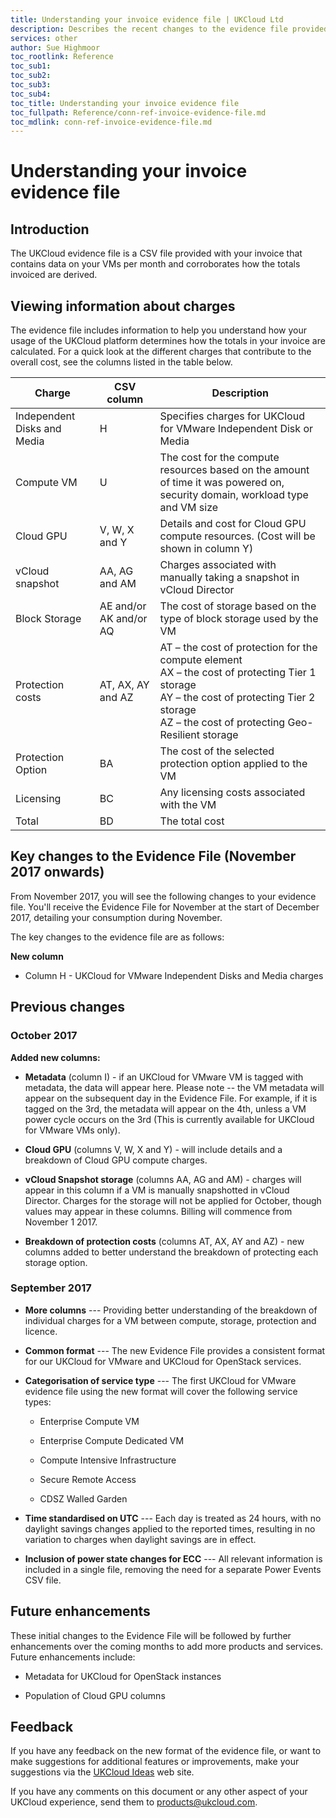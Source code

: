 ```yaml
---
title: Understanding your invoice evidence file | UKCloud Ltd
description: Describes the recent changes to the evidence file provided with your UKCloud invoice
services: other
author: Sue Highmoor
toc_rootlink: Reference
toc_sub1: 
toc_sub2:
toc_sub3:
toc_sub4:
toc_title: Understanding your invoice evidence file
toc_fullpath: Reference/conn-ref-invoice-evidence-file.md
toc_mdlink: conn-ref-invoice-evidence-file.md
---
```


# Understanding your invoice evidence file

## Introduction

The UKCloud evidence file is a CSV file provided with your invoice that contains data on your VMs per month and corroborates how the totals invoiced are derived.

## Viewing information about charges

The evidence file includes information to help you understand how your usage of the UKCloud platform determines how the totals in your invoice are calculated. For a quick look at the different charges that contribute to the overall cost, see the columns listed in the table below.

Charge | CSV column | Description
-------|------------|------------
Independent Disks and Media | H | Specifies charges for UKCloud for VMware Independent Disk or Media
Compute VM | U | The cost for the compute resources based on the amount of time it was powered on, security domain, workload type and VM size
Cloud GPU | V, W, X and Y | Details and cost for  Cloud GPU compute resources. (Cost will be shown in column Y)
vCloud snapshot | AA, AG and AM | Charges associated with manually taking a snapshot in vCloud Director
Block Storage | AE and/or AK and/or AQ | The cost of storage based on the type of block storage used by the VM
Protection costs | AT, AX, AY and AZ | AT – the cost of protection for the compute element <br> AX – the cost of protecting Tier 1 storage <br> AY – the cost of protecting Tier 2 storage <br> AZ – the cost of protecting Geo-Resilient storage
Protection Option | BA | The cost of the selected protection option applied to the VM
Licensing | BC | Any licensing costs associated with the VM
Total | BD | The total cost

## Key changes to the Evidence File (November 2017 onwards)

From November 2017, you will see the following changes to your evidence file. You'll receive the Evidence File for November at the start of December 2017, detailing your consumption during November.

The key changes to the evidence file are as follows:

**New column**

- Column H - UKCloud for VMware Independent Disks and Media charges

## Previous changes

### October 2017

**Added new columns:**

- **Metadata** (column I) - if an UKCloud for VMware VM is tagged with metadata, the data will appear here. Please note -- the VM metadata will appear on the subsequent day in the Evidence File. For example, if it is tagged on the 3rd, the metadata will appear on the 4th, unless a VM power cycle occurs on the 3rd (This is currently available for UKCloud for VMware VMs only).

- **Cloud GPU** (columns V, W, X and Y) - will include details and a breakdown of Cloud GPU compute charges.

- **vCloud Snapshot storage** (columns AA, AG and AM) - charges will appear in this column if a VM is manually snapshotted in vCloud Director. Charges for the storage will not be applied for October, though values may appear in these columns. Billing will commence from November 1 2017.

- **Breakdown of protection costs** (columns AT, AX, AY and AZ) - new columns added to better understand the breakdown of protecting each storage option.

### September 2017

- **More columns** --- Providing better understanding of the breakdown of individual charges for a VM between compute, storage, protection and licence.

- **Common format** --- The new Evidence File provides a consistent format for our UKCloud for VMware and UKCloud for OpenStack services.

- **Categorisation of service type** --- The first UKCloud for VMware evidence file using the new format will cover the following service types:

  - Enterprise Compute VM

  - Enterprise Compute Dedicated VM

  - Compute Intensive Infrastructure

  - Secure Remote Access

  - CDSZ Walled Garden

- **Time standardised on UTC** --- Each day is treated as 24 hours, with no daylight savings changes applied to the reported times, resulting in no variation to charges when daylight savings are in effect.

- **Inclusion of power state changes for ECC** --- All relevant information is included in a single file, removing the need for a separate Power Events CSV file.

## Future enhancements

These initial changes to the Evidence File will be followed by further enhancements over the coming months to add more products and services. Future enhancements include:

- Metadata for UKCloud for OpenStack instances

- Population of Cloud GPU columns

## Feedback

If you have any feedback on the new format of the evidence file, or want to make suggestions for additional features or improvements, make your suggestions via the [UKCloud Ideas](http://ideas.ukcloud.com/) web site.

If you have any comments on this document or any other aspect of your UKCloud experience, send them to <products@ukcloud.com>.